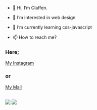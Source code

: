 - 👋 Hi, I’m Claffen.
- 👀 I’m interested in web design 
- 🌱 I’m currently learning css-javascript

- 📫 How to reach me?

### Here;
[My Instagram](https://www.instagram.com/ozguryamann9)

### or 
[My Mail](mailto:ozguryaman551@gmail.com) <br><br>

<img src="https://media0.giphy.com/media/QNFhOolVeCzPQ2Mx85/200w.webp?cid=ecf05e47qduczwe4bausmt83k7gu0els534k29n0k0qm9z18&rid=200w.webp&ct=g">
<img src="https://media2.giphy.com/media/7J4P7cUur2DlErijp3/200w.webp?cid=ecf05e473kkkaaybd7po375ydesxt4ymn40g98upbng5hewk&rid=200w.webp&ct=g">
